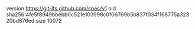 version https://git-lfs.github.com/spec/v1
oid sha256:4fe5f8949bbebb0c521e103998c0f06769b5b837f034f168775a32320bd876ed
size 10072

